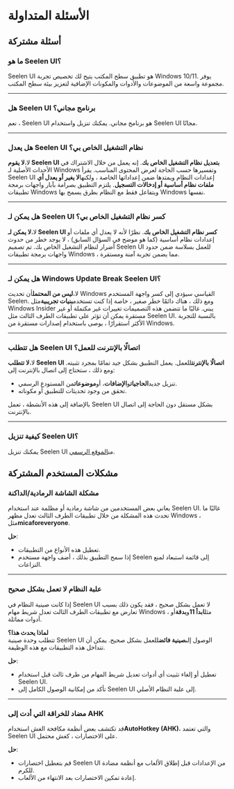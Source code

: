 # **الأسئلة المتداولة**

## **أسئلة مشتركة**

### **ما هو Seelen UI؟**

Seelen UI هو تطبيق سطح المكتب يتيح لك تخصيص تجربة Windows 10/11. يوفر مجموعة واسعة من الموضوعات والأدوات والمكونات الإضافية لتعزيز بيئة سطح المكتب.

***

### **هل Seelen UI برنامج مجاني؟**

نعم ، Seelen UI هو برنامج مجاني. يمكنك تنزيل واستخدام Seelen UI مجانًا.

***

### **هل يعدل Seelen UI نظام التشغيل الخاص بي؟**

لا،**لا يقوم Seelen UI بتعديل نظام التشغيل الخاص بك**. إنه يعمل من خلال الاشتراك في الأحداث الأصلية لـ Windows وتفسيرها حسب الحاجة لعرض المحتوى المناسب. يقرأ Seelen UI إعدادات النظام ويمتدها ضمن إعداداتها الخاصة ، ولكنها**لا يغير أو يعدل أي ملفات نظام أساسية أو إدخالات التسجيل**. يلتزم التطبيق بصرامة بآبار واجهات برمجة تطبيقات Windows ويتفاعل فقط مع النظام بطرق يسمح بها Windows نفسها.

***

### **هل يمكن لـ Seelen UI كسر نظام التشغيل الخاص بي؟**

لا،**لا يمكن لـ Seelen UI كسر نظام التشغيل الخاص بك**. نظرًا لأنه لا يعدل أي ملفات أو إعدادات نظام أساسية (كما هو موضح في السؤال السابق) ، لا يوجد خطر من حدوث أضرار لنظام التشغيل الخاص بك. تم تصميم Seelen UI للعمل بسلاسة ضمن حدود واجهات برمجة تطبيقات Windows ، مما يضمن تجربة آمنة ومستقرة.

***

### **هل يمكن لـ Windows Update Break Seelen UI؟**

لا،**ليس من المحتمل**أن تحديث Windows القياسي سيؤدي إلى كسر واجهة المستخدم Seelen. ومع ذلك ، هناك دائمًا خطر صغير ، خاصة إذا كنت تستخدم**بنيات تجريبية**مثل Windows Insider يبني. غالبًا ما تتضمن هذه التصميمات تغييرات غير مكتملة أو غير مستقرة يمكن أن تؤثر على تطبيقات الطرف الثالث مثل Seelen UI. بالنسبة للتجربة الأكثر استقرارًا ، يوصى باستخدام إصدارات مستقرة من Windows.

***

### **هل تتطلب Seelen UI اتصالًا بالإنترنت للعمل؟**

لا،**لا تتطلب Seelen UI اتصالًا بالإنترنت**للعمل. يعمل التطبيق بشكل جيد تمامًا بمجرد تثبيته. ومع ذلك ، ستحتاج إلى اتصال بالإنترنت إلى:

* تنزيل جديد**الحاجيات**و**الإضافات**، أو**موضوعات**من المستودع الرسمي.
* تحقق من وجود تحديثات للتطبيق أو مكوناته.

بالإضافة إلى هذه الأنشطة ، تعمل Seelen UI بشكل مستقل دون الحاجة إلى اتصال بالإنترنت.

***

### **كيفية تنزيل Seelen UI؟**

يمكنك تنزيل Seelen UI من[الموقع الرسمي](https://seelen.io).

## **مشكلات المستخدم المشتركة**

### **مشكلة الشاشة الرمادية/الداكنة**

يعاني بعض المستخدمين من شاشة رمادية أو مظلمة عند استخدام Seelen UI. غالبًا ما تحدث هذه المشكلة من خلال تطبيقات الطرف الثالث تعدل مظهر Windows ، مثل**micaforeveryone**.

**حل**:

* تعطيل هذه الأنواع من التطبيقات.
* إذا سمح التطبيق بذلك ، أضف واجهة مستخدم Seelen إلى قائمة استبعاد لمنع النزاعات.

***

### **علبة النظام لا تعمل بشكل صحيح**

إذا كانت صينية النظام في Seelen UI لا تعمل بشكل صحيح ، فقد يكون ذلك بسبب تعارض مع تطبيقات الطرف الثالث تعدل شريط مهام Windows ، مثل**ابدأ 11**و**بدقة**أو أدوات مماثلة.

**لماذا يحدث هذا؟**\
تتطلب وحدة صينية Seelen UI الوصول إلى**صينية فائض**للعمل بشكل صحيح. يمكن أن تتداخل هذه التطبيقات مع هذه الوظيفة.

**حل**:

* تعطيل أو إلغاء تثبيت أي أدوات تعديل شريط المهام من طرف ثالث قبل استخدام Seelen UI.
* تأكد من إمكانية الوصول الكامل إلى Seelen UI إلى علبة النظام الأصلي.

***

### **مضاد للخراقة التي أدت إلى AHK**

قد تكتشف بعض أنظمة مكافحة الغش استخدام**AutoHotkey (AHK)**، والتي تعتمد Seelen UI على الاختصارات ، كغش محتمل.

**حل**:

* قم بتعطيل اختصارات Seelen UI من الإعدادات قبل إطلاق الألعاب مع أنظمة مضادة للكرم.
* إعادة تمكين الاختصارات بعد الانتهاء من الألعاب.
